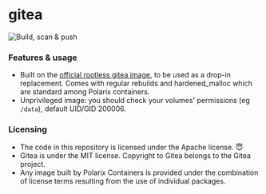 # gitea

![Build, scan & push](https://github.com/Polarix-Containers/gitea/actions/workflows/build.yml/badge.svg)

### Features & usage
- Built on the [official rootless gitea image](https://github.com/go-gitea/gitea/blob/main/Dockerfile.rootless), to be used as a drop-in replacement. Comes with regular rebuilds and hardened_malloc which are standard among Polarix containers.
- Unprivileged image: you should check your volumes' permissions (eg `/data`), default UID/GID 200006.

### Licensing
- The code in this repository is licensed under the Apache license. 😇
- Gitea is under the MIT license. Copyright to Gitea belongs to the Gitea project.
- Any image built by Polarix Containers is provided under the combination of license terms resulting from the use of individual packages.
